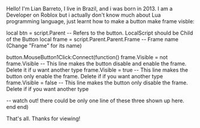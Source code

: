 Hello! I'm Lian Barreto, I live in Brazil, and i was born in 2013.
I am a Developer on Roblox but i actually don't know much about Lua programming language, just learnt how to make a button make frame visble:

local btn = script.Parent -- Refers to the button. LocalScript should be Child of the Button
local frame = script.Parent.Parent.Frame -- Frame name (Change "Frame" for its name)

button.MouseButton1Click:Connect(function()
  frame.Visible = not frame.Visible -- This line makes the button disable and enable the frame. Delete it if u want another type
  frame.Visible = true -- This line makes the button only enable the frame. Delete if if you want another type
  frame.Visible = false -- This line makes the button only disable the frame. Delete if if you want another type

-- watch out! there could be only one line of these three shown up here.
  end
end)

That's all. Thanks for viewing!
